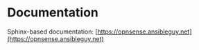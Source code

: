 # Documentation

Sphinx-based documentation: [https://opnsense.ansibleguy.net](https://opnsense.ansibleguy.net)
